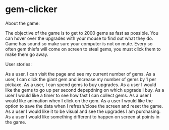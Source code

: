 # gem-clicker

About the game:

The objective of the game is to get to 2000 gems as fast as possible. You can hover over the upgrades with your mouse to find out what they do. Game has sound so make sure your computer is not on mute. Every so often gem thiefs will come on screen to steal gems, you must click them to make them go away. 

User stories:

As a user, I can visit the page and see my current number of gems. As a user, I can click the giant gem and increase my number of gems by 1 per pickaxe. As a user, I can spend gems to buy upgrades. As a user I would like the gems to go up per second depepdning on which upgrade I buy. As a user I would like a timer to see how fast I can collect gems. As a user I would like animation when I click on the gem. As a user I would like the option to save the data when I refresh/close the screen and reset the game. As a user I would like it to be visual and see the upgrades I am purchasing. As a user I would like something different to happen on screen at points in the game.



